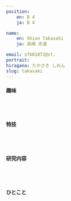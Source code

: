 ```yaml
---
position:
    en: B 4
    ja: B 4

name:
    en: Shion Takasaki
    ja: 高崎 志遠

email: sfb01072@st.
portrait: 
hiragana: たかさき しおん
slug: takasaki
---
```


#### 趣味

<br><br>

#### 特技

<br><br>

#### 研究内容

<br><br>

#### ひとこと

<br><br>
